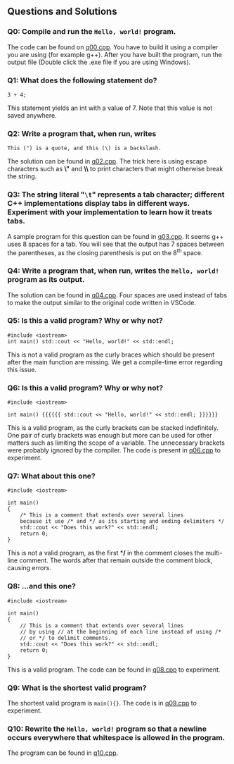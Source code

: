 ## Questions and Solutions

### Q0: Compile and run the `Hello, world!` program.

The code can be found on [q00.cpp](./q00.cpp). You have to build it using a compiler you are using (for example g++). After you have built the program, run the output file (Double click the .exe file if you are using Windows).

### Q1: What does the following statement do?
```
3 + 4;
```
This statement yields an int with a value of 7. Note that this value is not saved anywhere.

### Q2: Write a program that, when run, writes
```
This (") is a quote, and this (\) is a backslash.
```
The solution can be found in [q02.cpp](./q02.cpp). The trick here is using escape characters such as **\\"** and **\\\\** to print characters that might otherwise break the string.

### Q3: The string literal "`\t`" represents a tab character; different C++ implementations display tabs in different ways. Experiment with your implementation to learn how it treats tabs.
A sample program for this question can be found in [q03.cpp](./q03.cpp). It seems g++ uses 8 spaces for a tab. You will see that the output has 7 spaces between the parentheses, as the closing parenthesis is put on the 8<sup>th</sup> space.

### Q4: Write a program that, when run, writes the `Hello, world!` program as its output.
The solution can be found in [q04.cpp](./q04.cpp). Four spaces are used instead of tabs to make the output similar to the original code written in VSCode.

### Q5: Is this a valid program? Why or why not?
```
#include <iostream>
int main() std::cout << "Hello, world!" << std::endl;
```
This is not a valid program as the curly braces which should be present after the main function are missing. We get a compile-time error regarding this issue.

### Q6: Is this a valid program? Why or why not?
```
#include <iostream>

int main() {{{{{{ std::cout << "Hello, world!" << std::endl; }}}}}}
```
This is a valid program, as the curly brackets can be stacked indefinitely. One pair of curly brackets was enough but more can be used for other matters such as limiting the scope of a variable. The unnecessary brackets were probably ignored by the compiler. The code is present in [q06.cpp](./q06.cpp) to experiment.

### Q7: What about this one?
```
#include <iostream>

int main()
{
    /* This is a comment that extends over several lines
    because it use /* and */ as its starting and ending delimiters */
    std::cout << "Does this work?" << std::endl;
    return 0;
}
```
This is not a valid program, as the first ***/** in the comment closes the multi-line comment. The words after that remain outside the comment block, causing errors.

### Q8: ...and this one?
```
#include <iostream>

int main()
{
    // This is a comment that extends over several lines
    // by using // at the beginning of each line instead of using /*
    // or */ to delimit comments.
    std::cout << "Does this work?" << std::endl;
    return 0;
}
```
This is a valid program. The code can be found in [q08.cpp](./q08.cpp) to experiment.

### Q9: What is the shortest valid program?
The shortest valid program is `main(){}`. The code is in [q09.cpp](./q09.cpp) to experiment.

### Q10: Rewrite the `Hello, world!` program so that a newline occurs everywhere that whitespace is allowed in the program.
The program can be found in [q10.cpp](./q10.cpp).
